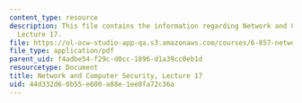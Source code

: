 ```yaml
---
content_type: resource
description: This file contains the information regarding Network and Computer Security,
  Lecture 17.
file: https://ol-ocw-studio-app-qa.s3.amazonaws.com/courses/6-857-network-and-computer-security-spring-2014/44d332d60b55e600a88e1ee8fa72c36a_MIT6_857S14_Lec17.pdf
file_type: application/pdf
parent_uid: f4adbe54-f29c-d0cc-1896-d1a39cc0eb1d
resourcetype: Document
title: Network and Computer Security, Lecture 17
uid: 44d332d6-0b55-e600-a88e-1ee8fa72c36a
---
```

